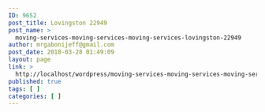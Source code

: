 ```yaml
---
ID: 9652
post_title: Lovingston 22949
post_name: >
  moving-services-moving-services-moving-services-lovingston-22949
author: mrgabonijeff@gmail.com
post_date: 2018-03-28 01:49:09
layout: page
link: >
  http://localhost/wordpress/moving-services-moving-services-moving-services-lovingston-22949/
published: true
tags: [ ]
categories: [ ]
---
```

